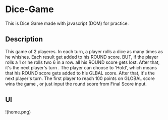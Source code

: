 # Dice-Game

This is Dice Game made with javascript (DOM) for practice.

## Description

This game of 2 playeres. In each turn, a player rolls a dice as many times as he whishes. Each result get added to his ROUND score. BUT, if the player rolls a 1 or he rolls two 6 in a row. all his ROUND score gets lost. After that, it's the next player's turn . The player can choose to 'Hold', which means that his ROUND score gets added to his GLBAL score. After that, it's the next player's turn. The first player to reach 100 points on GLOBAL score wins the game , or just input the round score from Final Score input.

## UI

!(home.png)


